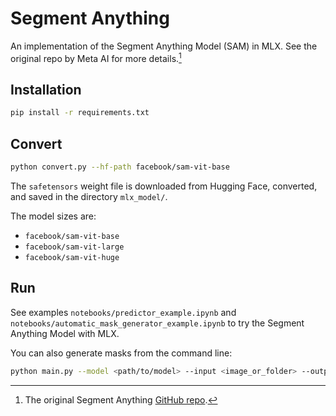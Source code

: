 # Segment Anything

An implementation of the Segment Anything Model (SAM) in MLX. See the original
repo by Meta AI for more details.[^1]

## Installation

```bash
pip install -r requirements.txt
```

## Convert

```bash
python convert.py --hf-path facebook/sam-vit-base
```

The `safetensors` weight file is downloaded from Hugging Face, converted, and
saved in the directory `mlx_model/`.

The model sizes are:

- `facebook/sam-vit-base`
- `facebook/sam-vit-large`
- `facebook/sam-vit-huge`

## Run

See examples `notebooks/predictor_example.ipynb` and
`notebooks/automatic_mask_generator_example.ipynb` to try the Segment Anything
Model with MLX.

You can also generate masks from the command line:

```bash
python main.py --model <path/to/model> --input <image_or_folder> --output <path/to/output>
```

[^1]: The original Segment Anything [GitHub repo](https://github.com/facebookresearch/segment-anything/tree/main).

